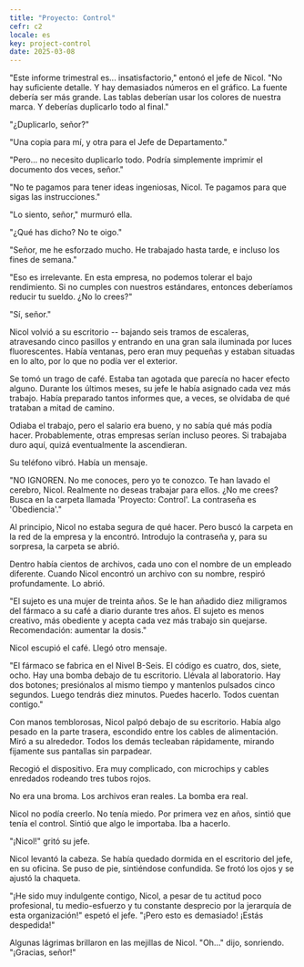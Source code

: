 ```yaml
---
title: "Proyecto: Control"
cefr: c2
locale: es
key: project-control
date: 2025-03-08
---
```


"Este informe trimestral es... insatisfactorio," entonó el jefe de Nicol. "No hay suficiente detalle. Y hay demasiados números en el gráfico. La fuente debería ser más grande. Las tablas deberían usar los colores de nuestra marca. Y deberías duplicarlo todo al final."

"¿Duplicarlo, señor?"

"Una copia para mí, y otra para el Jefe de Departamento."

"Pero... no necesito duplicarlo todo. Podría simplemente imprimir el documento dos veces, señor."

"No te pagamos para tener ideas ingeniosas, Nicol. Te pagamos para que sigas las instrucciones."

"Lo siento, señor," murmuró ella.

"¿Qué has dicho? No te oigo."

"Señor, me he esforzado mucho. He trabajado hasta tarde, e incluso los fines de semana."

"Eso es irrelevante. En esta empresa, no podemos tolerar el bajo rendimiento. Si no cumples con nuestros estándares, entonces deberíamos reducir tu sueldo. ¿No lo crees?"

"Sí, señor."

Nicol volvió a su escritorio -- bajando seis tramos de escaleras, atravesando cinco pasillos y entrando en una gran sala iluminada por luces fluorescentes. Había ventanas, pero eran muy pequeñas y estaban situadas en lo alto, por lo que no podía ver el exterior.

Se tomó un trago de café. Estaba tan agotada que parecía no hacer efecto alguno. Durante los últimos meses, su jefe le había asignado cada vez más trabajo. Había preparado tantos informes que, a veces, se olvidaba de qué trataban a mitad de camino.

Odiaba el trabajo, pero el salario era bueno, y no sabía qué más podía hacer. Probablemente, otras empresas serían incluso peores. Si trabajaba duro aquí, quizá eventualmente la ascendieran.

Su teléfono vibró. Había un mensaje.

"NO IGNOREN. No me conoces, pero yo te conozco. Te han lavado el cerebro, Nicol. Realmente no deseas trabajar para ellos. ¿No me crees? Busca en la carpeta llamada 'Proyecto: Control'. La contraseña es 'Obediencia'."

Al principio, Nicol no estaba segura de qué hacer. Pero buscó la carpeta en la red de la empresa y la encontró. Introdujo la contraseña y, para su sorpresa, la carpeta se abrió.

Dentro había cientos de archivos, cada uno con el nombre de un empleado diferente. Cuando Nicol encontró un archivo con su nombre, respiró profundamente. Lo abrió.

"El sujeto es una mujer de treinta años. Se le han añadido diez miligramos del fármaco a su café a diario durante tres años. El sujeto es menos creativo, más obediente y acepta cada vez más trabajo sin quejarse. Recomendación: aumentar la dosis."

Nicol escupió el café. Llegó otro mensaje.

"El fármaco se fabrica en el Nivel B-Seis. El código es cuatro, dos, siete, ocho. Hay una bomba debajo de tu escritorio. Llévala al laboratorio. Hay dos botones; presiónalos al mismo tiempo y mantenlos pulsados cinco segundos. Luego tendrás diez minutos. Puedes hacerlo. Todos cuentan contigo."

Con manos temblorosas, Nicol palpó debajo de su escritorio. Había algo pesado en la parte trasera, escondido entre los cables de alimentación. Miró a su alrededor. Todos los demás tecleaban rápidamente, mirando fijamente sus pantallas sin parpadear.

Recogió el dispositivo. Era muy complicado, con microchips y cables enredados rodeando tres tubos rojos.

No era una broma. Los archivos eran reales. La bomba era real.

Nicol no podía creerlo. No tenía miedo. Por primera vez en años, sintió que tenía el control. Sintió que algo le importaba. Iba a hacerlo.

"¡Nicol!" gritó su jefe.

Nicol levantó la cabeza. Se había quedado dormida en el escritorio del jefe, en su oficina. Se puso de pie, sintiéndose confundida. Se frotó los ojos y se ajustó la chaqueta.

"¡He sido muy indulgente contigo, Nicol, a pesar de tu actitud poco profesional, tu medio-esfuerzo  y tu constante desprecio por la jerarquía de esta organización!" espetó el jefe. "¡Pero esto es demasiado! ¡Estás despedida!"

Algunas lágrimas brillaron en las mejillas de Nicol. "Oh..." dijo, sonriendo. "¡Gracias, señor!"